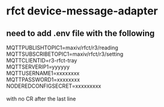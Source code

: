 # rfct device-message-adapter
## need to add .env file with the following
MQTTPUBLISHTOPIC1=maxiv\/rfct\/r3\/reading<br/>
MQTTSUBSCRIBETOPIC1=maxiv\/rfct\/r3\/setting<br/>
MQTTCLIENTID=r3-rfct-tray<br/>
MQTTSERVERIP1=yyyyyy<br/>
MQTTUSERNAME1=xxxxxxxx<br/>
MQTTPASSWORD1=xxxxxxxx<br/>
NODEREDCONFIGSECRET=xxxxxxxxx<br/>
<br/>
with no CR after the last line

